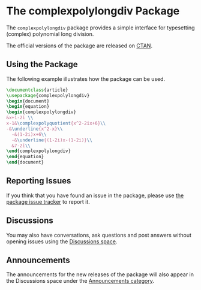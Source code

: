 # The complexpolylongdiv Package
The `complexpolylongdiv` package provides a simple interface for typesetting (complex) polynomial long division.

The official versions of the package are released on [CTAN](https://ctan.org/pkg/complexpolylongdiv).

## Using the Package
The following example illustrates how the package can be used.
````tex
\documentclass{article}
\usepackage{complexpolylongdiv}
\begin{document}
\begin{equation}
\begin{complexpolylongdiv}
&x+1-2i \\
x-1&\complexpolyquotient{x^2-2ix+6}\\
-&\underline{x^2-x}\\
  -&(1-2i)x+6\\
  -&\underline{(1-2i)x-(1-2i)}\\
  &7-2i\\
\end{complexpolylongdiv}
\end{equation}
\end{document}
````

## Reporting Issues
If you think that you have found an issue in the package, please use 
[the package issue tracker](https://github.com/xepersian/complexpolylongdiv/issues) 
to report it.

## Discussions
You may also have conversations, ask questions and post answers
without opening issues using the [Discussions space](https://github.com/xepersian/complexpolylongdiv/discussions).

## Announcements
The announcements for the new releases of the package will
also appear in the Discussions space under the [Announcements
category](https://github.com/xepersian/complexpolylongdiv/discussions/categories/announcements).

